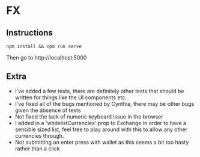 # FX

## Instructions

`npm install && npm run serve`

Then go to http://localhost:5000

## Extra

- I've added a few tests, there are definitely other tests that should be written for things like the UI components etc.
- I've fixed all of the bugs mentioned by Cynthia, there may be other bugs given the absence of tests
- Not fixed the lack of numeric keyboard issue in the browser
- I added in a 'whitelistCurrencies' prop to Exchange in order to have a sensible sized list, feel free to play around with this to allow any other currencies through.
- Not submitting on enter press with wallet as this seems a bit too hasty rather than a click
